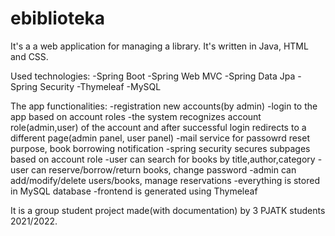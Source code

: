 # ebiblioteka
 
 It's a a web application for managing a library. It's written in Java, HTML and CSS.

Used technologies:
-Spring Boot
-Spring Web MVC
-Spring Data Jpa
-Spring Security
-Thymeleaf
-MySQL

The app functionalities:
-registration new accounts(by admin)
-login to the app based on account roles
-the system recognizes account role(admin,user) of the account and after successful login redirects to a different page(admin panel, user panel)
-mail service for passowrd reset purpose, book borrowing notification
-spring security secures subpages based on account role
-user can search for books by title,author,category
-user can reserve/borrow/return books, change password
-admin can add/modify/delete users/books, manage reservations
-everything is stored in MySQL database
-frontend is generated using Thymeleaf

It is a group student project made(with documentation) by 3 PJATK students 2021/2022.
